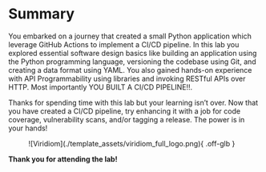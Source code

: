 # Summary 
You embarked on a journey that created a small Python application which leverage GitHub Actions to implement a CI/CD pipeline. In this lab you explored essential software design basics like building an application using the Python programming language, versioning the codebase using Git, and creating a data format using YAML. You also gained hands-on experience with API Programmability using libraries and invoking RESTful APIs over HTTP. Most importantly YOU BUILT A CI/CD PIPELINE!!.

Thanks for spending time with this lab but your learning isn’t over. Now that you have created a CI/CD pipeline, try enhancing it with a job for code coverage, vulnerability scans, and/or tagging a release. The power is in your hands!

<figure markdown>
  ![Viridiom](./template_assets/viridiom_full_logo.png){ .off-glb }
</figure>

**Thank you for attending the lab!**